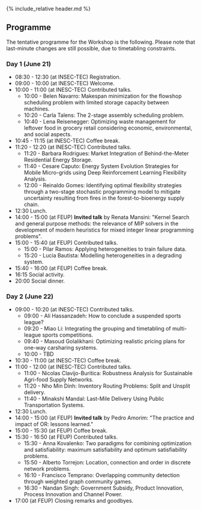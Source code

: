 {% include_relative header.md %}

## Programme

The tentative programme for the Workshop is the following.
Please note that last-minute changes are still possible, due to timetabling constraints.

### Day 1 (June 21)

* 08:30 - 12:30 (at INSEC-TEC) Registration.
* 09:00 - 10:00 (at INESC-TEC) Welcome.
* 10:00 - 11:00 (at INESC-TEC) Contributed talks.
    * 10:00 - Belen Navarro: Makespan minimization for the flowshop scheduling problem with limited storage capacity between machines.
    * 10:20 - Carla Talens: The 2-stage assembly scheduling problem.
    * 10:40 - Lena Reisenegger: Optimizing waste management for leftover food in grocery retail considering economic, environmental, and social aspects.
* 10:45 - 11:15 (at INESC-TEC) Coffee break.
* 11:20 - 12:20 (at INESC-TEC) Contributed talks.
    * 11:20 - Barbara Rodrigues: Market Integration of Behind-the-Meter Residential Energy Storage.
    * 11:40 - Cesare Caputo: Energy System Evolution Strategies for Mobile Micro-grids using Deep Reinforcement Learning Flexibility Analysis.
    * 12:00 - Reinaldo Gomes: Identifying optimal flexibility strategies through a two-stage stochastic programming model to mitigate uncertainty resulting from fires in the forest-to-bioenergy supply chain.
* 12:30 Lunch.
* 14:00 - 15:00 (at FEUP) **Invited talk** by Renata Mansini: "Kernel Search and general purpose methods: the relevance of MIP solvers in the development of modern heuristics for mixed integer linear programming problems".
* 15:00 - 15:40 (at FEUP) Contributed talks.
    * 15:00 - Pilar Ramos: Applying heterogeneities to train failure data.
    * 15:20 - Lucia Bautista: Modelling heterogeneities in a degrading system.
* 15:40 - 16:00 (at FEUP) Coffee break.
* 16:15 Social activity.
* 20:00 Social dinner.

### Day 2 (June 22)

* 09:00 - 10:20 (at INESC-TEC) Contributed talks.
    * 09:00 - Ali Hassanzadeh: How to conclude a suspended sports league?
    * 09:20 - Miao Li: Integrating the grouping and timetabling of multi-league sports competitions.
    * 09:40 - Masoud Golalikhani: Optimizing realistic pricing plans for one-way carsharing systems.
    * 10:00 - TBD
* 10:30 - 11:00 (at INESC-TEC) Coffee break.
* 11:00 - 12:00 (at INESC-TEC) Contributed talks.
    * 11:00 - Nicolas Clavijo-Buritica: Robustness Analysis for Sustainable Agri-food Supply Networks.
    * 11:20 - Nho Min Dinh: Inventory Routing Problems: Split and Unsplit delivery.
    * 11:40 - Minakshi Mandal: Last-Mile Delivery Using Public Transportation Systems.
* 12:30 Lunch.
* 14:00 - 15:00 (at FEUP) **Invited talk** by Pedro Amorim: "The practice and impact of OR: lessons learned."
* 15:00 - 15:30 (at FEUP) Coffee break.
* 15:30 - 16:50 (at FEUP) Contributed talks.
    * 15:30 - Anna Kovalenko: Two paradigms for combining optimization and satisfiability: maximum satisfiability and optimum satisfiability problems.
    * 15:50 - Alberto Torrejon: Location, connection and order in discrete network problems.
    * 16:10 - Francisco Temprano: Overlapping community detection through weighted graph community games.
    * 16:30 - Nandan Singh: Government Subsidy, Product Innovation, Process Innovation and Channel Power.
* 17:00 (at FEUP) Closing remarks and goodbyes.